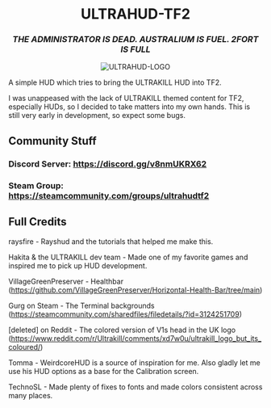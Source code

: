 <div align="center">

# ULTRAHUD-TF2

### *THE ADMINISTRATOR IS DEAD. AUSTRALIUM IS FUEL. 2FORT IS FULL*

![ULTRAHUD-LOGO](https://i.imgur.com/bVuGDn6.png)

</div>

A simple HUD which tries to bring the ULTRAKILL HUD into TF2.

I was unappeased with the lack of ULTRAKILL themed content for TF2, especially HUDs, so I decided to take matters into my own hands. This is still very early in development, so expect some bugs.

## Community Stuff

### Discord Server: <https://discord.gg/v8nmUKRX62>

### Steam Group: <https://steamcommunity.com/groups/ultrahudtf2>

## Full Credits

raysfire - Rayshud and the tutorials that helped me make this.

Hakita & the ULTRAKILL dev team - Made one of my favorite games and inspired me to pick up HUD development.

VillageGreenPreserver - Healthbar (<https://github.com/VillageGreenPreserver/Horizontal-Health-Bar/tree/main>)

Gurg on Steam - The Terminal backgrounds (<https://steamcommunity.com/sharedfiles/filedetails/?id=3124251709>)

[deleted] on Reddit - The colored version of V1s head in the UK logo (<https://www.reddit.com/r/Ultrakill/comments/xd7w0u/ultrakill_logo_but_its_coloured/>)

Tomma - WeirdcoreHUD is a source of inspiration for me. Also gladly let me use his HUD options as a base for the Calibration screen.

TechnoSL - Made plenty of fixes to fonts and made colors consistent across many places.
